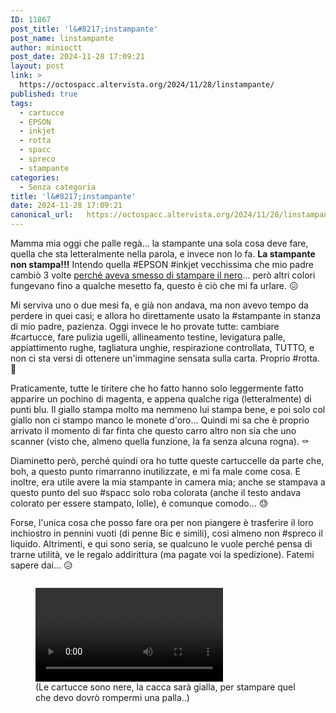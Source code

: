 ```yaml
---
ID: 11867
post_title: 'l&#8217;instampante'
post_name: linstampante
author: minioctt
post_date: 2024-11-28 17:09:21
layout: post
link: >
  https://octospacc.altervista.org/2024/11/28/linstampante/
published: true
tags:
  - cartucce
  - EPSON
  - inkjet
  - rotta
  - spacc
  - spreco
  - stampante
categories:
  - Senza categoria
title: 'l&#8217;instampante'
date: 2024-11-28 17:09:21
canonical_url:   https://octospacc.altervista.org/2024/11/28/linstampante/
---
```

<!-- wp:paragraph -->
<p>Mamma mia oggi che palle regà... la stampante una sola cosa deve fare, quella che sta letteralmente nella parola, e invece non lo fa. <strong>La stampante non stampa!!!</strong> Intendo quella #EPSON #inkjet vecchissima che mio padre cambiò 3 volte <a href="https://t.me/c/1383332798/18657">perché aveva smesso di stampare il nero</a>... però altri colori fungevano fino a qualche mesetto fa, questo è ciò che mi fa urlare. 😖️</p>
<!-- /wp:paragraph -->

<!-- wp:paragraph -->
<p>Mi serviva uno o due mesi fa, e già non andava, ma non avevo tempo da perdere in quei casi; e allora ho direttamente usato la #stampante in stanza di mio padre, pazienza. Oggi invece le ho provate tutte: cambiare #cartucce, fare pulizia ugelli, allineamento testine, levigatura palle, appiattimento rughe, tagliatura unghie, respirazione controllata, TUTTO, e non ci sta versi di ottenere un'immagine sensata sulla carta. Proprio #rotta. 🥴️</p>
<!-- /wp:paragraph -->

<!-- wp:paragraph -->
<p>Praticamente, tutte le tiritere che ho fatto hanno solo leggermente fatto apparire un pochino di magenta, e appena qualche riga (letteralmente) di punti blu. Il giallo stampa molto ma nemmeno lui stampa bene, e poi solo col giallo non ci stampo manco le monete d'oro... Quindi mi sa che è proprio arrivato il momento di far finta che questo carro altro non sia che uno scanner (visto che, almeno quella funzione, la fa senza alcuna rogna). ⚰️</p>
<!-- /wp:paragraph -->

<!-- wp:paragraph -->
<p>Diaminetto però, perché quindi ora ho tutte queste cartuccelle da parte che, boh, a questo punto rimarranno inutilizzate, e mi fa male come cosa. E inoltre, era utile avere la mia stampante in camera mia; anche se stampava a questo punto del suo #spacc solo roba colorata (anche il testo andava colorato per essere stampato, lolle), è comunque comodo... 😓️</p>
<!-- /wp:paragraph -->

<!-- wp:paragraph -->
<p>Forse, l'unica cosa che posso fare ora per non piangere è trasferire il loro inchiostro in pennini vuoti (di penne Bic e simili), così almeno non #spreco il liquido. Altrimenti, e qui sono seria, se qualcuno le vuole perché pensa di trarne utilità, ve le regalo addirittura (ma pagate voi la spedizione). Fatemi sapere dai... 😥️</p>
<!-- /wp:paragraph -->

<!-- wp:paragraph -->
<p></p>
<!-- /wp:paragraph -->

<!-- wp:media-text {"mediaId":11871,"mediaLink":"https://octospacc.altervista.org/wp-1732809908077322898942864839363-jpg/","mediaType":"image","imageFill":true} -->
<div class="wp-block-media-text is-stacked-on-mobile is-image-fill"><figure class="wp-block-media-text__media" style="background-image:url(https://octospacc.altervista.org/wp-content/uploads/2024/11/wp-1732809908077322898942864839363-960x1280.jpg);background-position:50% 50%"><img src="{{site.cdnurl}}/assets/uploads/2024/11/wp-1732809908077322898942864839363-960x1280.jpg" alt="" class="wp-image-11871 size-full"/></figure><div class="wp-block-media-text__content"><!-- wp:video {"id":11872,"loop":true} -->
<figure class="wp-block-video"><video controls loop src="{{site.cdnurl}}/assets/uploads/2024/11/wp-1732810054287.mp4"></video><figcaption class="wp-element-caption">(Le cartucce sono nere, la cacca sarà gialla, per stampare quel che devo dovrò rompermi una palla..)</figcaption></figure>
<!-- /wp:video --></div></div>
<!-- /wp:media-text -->